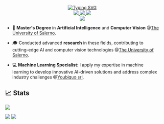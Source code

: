 <p align="center">
<a href="https://github.com/SatoshiNakamoto99">
    <img src="https://readme-typing-svg.demolab.com?font=Georgia&size=18&duration=2000&pause=100&multiline=true&width=500&height=80&lines=Antonio+Nocerino;Machine+Learning+Specialist+%7C+Software+Engineer;AI+Engineer+%7C+Computer+Vision" alt="Typing SVG" />
</a>
<br/>

<a href="https://antonionocerinoportfolio.netlify.app/">
    <img src="https://img.shields.io/badge/Website-anto.dev-red?style=flat-square">
</a>  
<a href="https://www.linkedin.com/in/anocerino/">
    <img src="https://img.shields.io/badge/-Linkedin-blue?style=flat-square&logo=linkedin">
</a>
<a href="mailto:nocerino.antonioai@gmail.com">
    <img src="https://img.shields.io/badge/-Email-red?style=flat-square&logo=gmail&logoColor=white">
</a>
<br/> 


<a href="https://github.com/SatoshiNakamoto99">
    <img src="https://github-stats-alpha.vercel.app/api?username=SatoshiNakamoto99&cc=22272e&tc=37BCF6&ic=fff&bc=0000">
</a>

</p>
 
* 📖 **Master's Degree** in **Artificial Intelligence** and **Computer Vision** @[The University of Salerno](https://www.unisa.it//). 
*  🎓 Conducted advanced **research** in these fields, contributing to cutting-edge AI and computer vision technologies @[The University of Salerno](https://www.unisa.it//). 

* 💻 **Machine Learning Specialist**: I apply my expertise in machine learning to develop innovative AI-driven solutions and address complex industry challenges @[Youbiquo srl](https://www.youbiquo.eu//).


## 📈 Stats

![](http://github-profile-summary-cards.vercel.app/api/cards/profile-details?username=SatoshiNakamoto99&theme=dracula) 

![](http://github-profile-summary-cards.vercel.app/api/cards/repos-per-language?username=SatoshiNakamoto99&theme=dracula) 
![](http://github-profile-summary-cards.vercel.app/api/cards/most-commit-language?username=SatoshiNakamoto99&theme=dracula)


